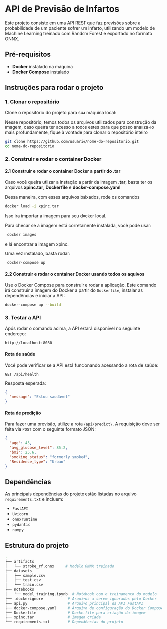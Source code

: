 # API de Previsão de Infartos

Este projeto consiste em uma API REST que faz previsões sobre a probabilidade de um paciente sofrer um infarto, utilizando um modelo de Machine Learning treinado com Random Forest e exportado no formato ONNX.

## Pré-requisitos

- **Docker** instalado na máquina
- **Docker Compose** instalado

## Instruções para rodar o projeto

### 1. Clonar o repositório

Clone o repositório do projeto para sua máquina local:

Nesse repositório, temos todos os arquivos utilizados para construção da imagem, caso queira ter acesso a todos estes para que posso analizá-lo mais profundamente, fique à vontade para clonar o repositório inteiro

```bash
git clone https://github.com/usuario/nome-do-repositorio.git
cd nome-do-repositorio
```

### 2. Construir e rodar o container Docker

#### 2.1 Construir e rodar o container Docker a partir do .tar

Caso você queira utlizar a instação a partir da imagem **.tar**, basta ter os arquivos **xpinc.tar**, **Dockerfile** e **docker-compose.yaml** 

Dessa maneira, com esses arquivos baixados, rode os comandos

```bash
docker load -i xpinc.tar
```

Isso ira importar a imagem para seu docker local.

Para checar se a imagem está corretamente instalada, você pode usar:

```bash
 docker images
```
e lá encontrar a imagem xpinc.

Uma vez instalado, basta rodar:

```bash
 docker-compose up
```

#### 2.2 Construir e rodar o container Docker usando todos os aquivos

Use o Docker Compose para construir e rodar a aplicação. Este comando irá construir a imagem do Docker a partir do `Dockerfile`, instalar as dependências e iniciar a API:

```bash
docker-compose up --build
```

### 3. Testar a API

Após rodar o comando acima, a API estará disponível no seguinte endereço:

```
http://localhost:8080
```

#### Rota de saúde

Você pode verificar se a API está funcionando acessando a rota de saúde:

```
GET /api/health
```

Resposta esperada:

```json
{
  "message": "Estou saudável"
}
```

#### Rota de predição

Para fazer uma previsão, utilize a rota `/api/predict\`. A requisição deve ser feita via `POST` com o seguinte formato JSON:

```json
{
  "age": 45,
  "avg_glucose_level": 85.2,
  "bmi": 25.6,
  "smoking_status": "formerly smoked",
  "Residence_type": "Urban"
}
```

## Dependências

As principais dependências do projeto estão listadas no arquivo `requirements.txt` e incluem:

- `FastAPI`
- `Uvicorn`
- `onnxruntime`
- `pydantic`
- `numpy`

## Estrutura do projeto

```bash
.
├── artifacts
│   └── stroke_rf.onnx     # Modelo ONNX treinado
├── datasets
│   ├── sample.csv
│   ├── test.csv
│   └── train.csv
├── notebooks
│   └── model_training.ipynb  # Notebook com o treinamento do modelo
├── .dockerignore           # Arquivos a serem ignorados pelo Docker
├── api.py                  # Arquivo principal da API FastAPI
├── docker-compose.yaml     # Arquivo de configuração do Docker Compose
├── Dockerfile              # Dockerfile para criação da imagem
├── xpinc.tar               # Imagem criada
└── requirements.txt        # Dependências do projeto
```
